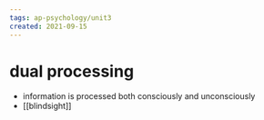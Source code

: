```yaml
---
tags: ap-psychology/unit3 
created: 2021-09-15
---
```


# dual processing

- information is processed both consciously and unconsciously
- [[blindsight]] 
